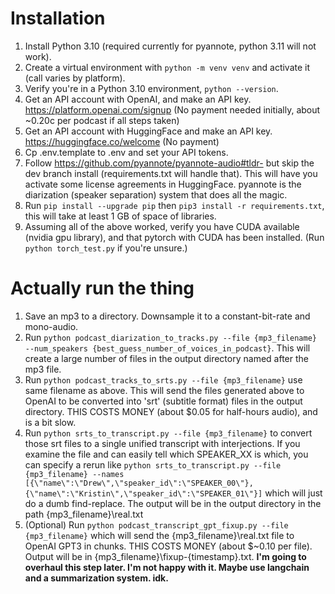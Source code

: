 # Installation

1. Install Python 3.10 (required currently for pyannote, python 3.11 will not work).
1. Create a virtual environment with `python -m venv venv` and activate it (call varies by platform).
1. Verify you're in a Python 3.10 environment, `python --version`.
1. Get an API account with OpenAI, and make an API key. https://platform.openai.com/signup (No payment needed initially, about ~0.20c per podcast if all steps taken)
1. Get an API account with HuggingFace and make an API key. https://huggingface.co/welcome (No payment)
1. Cp .env.template to .env and set your API tokens.
1. Follow https://github.com/pyannote/pyannote-audio#tldr- but skip the dev branch install (requirements.txt will handle that). This will have you activate some license agreements in HuggingFace. pyannote is the diarization (speaker separation) system that does all the magic.
1. Run `pip install --upgrade pip` then `pip3 install -r requirements.txt`, this will take at least 1 GB of space of libraries.
1. Assuming all of the above worked, verify you have CUDA available (nvidia gpu library), and that pytorch with CUDA has been installed. (Run `python torch_test.py` if you're unsure.)

# Actually run the thing
1. Save an mp3 to a directory. Downsample it to a constant-bit-rate and mono-audio.
1. Run `python podcast_diarization_to_tracks.py --file {mp3_filename} --num_speakers {best_guess_number_of_voices_in_podcast}`. This will create a large number of files in the output directory named after the mp3 file.
1. Run `python podcast_tracks_to_srts.py --file {mp3_filename}` use same filename as above. This will send the files generated above to OpenAI to be converted into 'srt' (subtitle format) files in the output directory. THIS COSTS MONEY (about $0.05 for half-hours audio), and is a bit slow.
1. Run `python srts_to_transcript.py --file {mp3_filename}` to convert those srt files to a single unified transcript with interjections. If you examine the file and can easily tell which SPEAKER_XX is which, you can specify a rerun like `python srts_to_transcript.py --file {mp3_filename} --names [{\"name\":\"Drew\",\"speaker_id\":\"SPEAKER_00\"},{\"name\":\"Kristin\",\"speaker_id\":\"SPEAKER_01\"}]` which will just do a dumb find-replace. The output will be in the output directory in the path {mp3_filename}\real.txt
1. (Optional) Run `python podcast_transcript_gpt_fixup.py --file {mp3_filename}` which will send the {mp3_filename}\real.txt file to OpenAI GPT3 in chunks. THIS COSTS MONEY (about $~0.10 per file). Output will be in {mp3_filename}\fixup-{timestamp}.txt. **I'm going to overhaul this step later. I'm not happy with it. Maybe use langchain and a summarization system. idk.**
